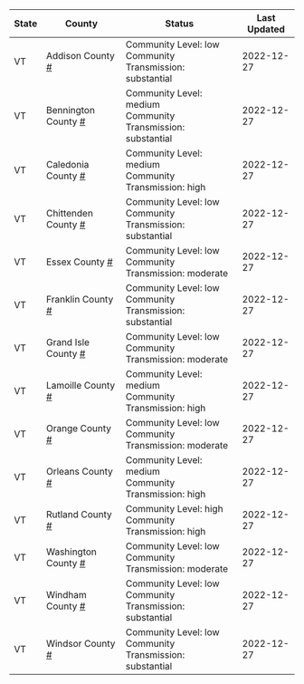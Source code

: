 State | County | Status | Last Updated
--- | --- | --- | --- 
VT | Addison County <a href="#addison_county">#</a> | <a name="addison_county"></a>Community Level: low<br/>Community Transmission: substantial | 2022-12-27
VT | Bennington County <a href="#bennington_county">#</a> | <a name="bennington_county"></a>Community Level: medium<br/>Community Transmission: substantial | 2022-12-27
VT | Caledonia County <a href="#caledonia_county">#</a> | <a name="caledonia_county"></a>Community Level: medium<br/>Community Transmission: high | 2022-12-27
VT | Chittenden County <a href="#chittenden_county">#</a> | <a name="chittenden_county"></a>Community Level: low<br/>Community Transmission: substantial | 2022-12-27
VT | Essex County <a href="#essex_county">#</a> | <a name="essex_county"></a>Community Level: low<br/>Community Transmission: moderate | 2022-12-27
VT | Franklin County <a href="#franklin_county">#</a> | <a name="franklin_county"></a>Community Level: low<br/>Community Transmission: substantial | 2022-12-27
VT | Grand Isle County <a href="#grand_isle_county">#</a> | <a name="grand_isle_county"></a>Community Level: low<br/>Community Transmission: moderate | 2022-12-27
VT | Lamoille County <a href="#lamoille_county">#</a> | <a name="lamoille_county"></a>Community Level: medium<br/>Community Transmission: high | 2022-12-27
VT | Orange County <a href="#orange_county">#</a> | <a name="orange_county"></a>Community Level: low<br/>Community Transmission: moderate | 2022-12-27
VT | Orleans County <a href="#orleans_county">#</a> | <a name="orleans_county"></a>Community Level: medium<br/>Community Transmission: high | 2022-12-27
VT | Rutland County <a href="#rutland_county">#</a> | <a name="rutland_county"></a>Community Level: high<br/>Community Transmission: high | 2022-12-27
VT | Washington County <a href="#washington_county">#</a> | <a name="washington_county"></a>Community Level: low<br/>Community Transmission: moderate | 2022-12-27
VT | Windham County <a href="#windham_county">#</a> | <a name="windham_county"></a>Community Level: low<br/>Community Transmission: substantial | 2022-12-27
VT | Windsor County <a href="#windsor_county">#</a> | <a name="windsor_county"></a>Community Level: low<br/>Community Transmission: substantial | 2022-12-27
